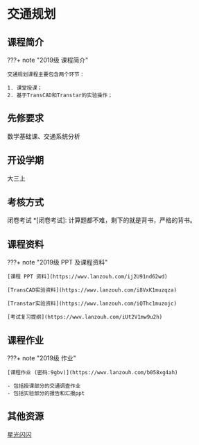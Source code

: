 # 交通规划

## 课程简介

???+ note "2019级 课程简介"

    交通规划课程主要包含两个环节： 

    1. 课堂授课；
    2. 基于TransCAD和Transtar的实验操作；



## 先修要求

数学基础课、交通系统分析

## 开设学期

大三上

## 考核方式

闭卷考试
*[闭卷考试]: 计算题都不难，剩下的就是背书，严格的背书。

## 课程资料

???+ note "2019级 PPT 及课程资料"

    [课程 PPT 资料](https://wwv.lanzouh.com/ij2U91nd62wd)
    
    [TransCAD实验资料](https://wwv.lanzouh.com/i8VxK1muzqza)

    [Transtar实验资料](https://wwv.lanzouh.com/iQThc1muzojc)

    [考试复习提纲](https://wwv.lanzouh.com/iUt2V1mw9u2h)




## 课程作业

???+ note "2019级 作业"
  
    [课程作业 (密码:9gbv)](https://wwv.lanzouh.com/b058xg4ah)

    - 包括授课部分的交通调查作业
    - 包括实验部分的报告和汇报ppt


## 其他资源

[星光闪闪](https://mp.weixin.qq.com/s/Iz3Xk2qOWGiemIezPHDjKQ)
